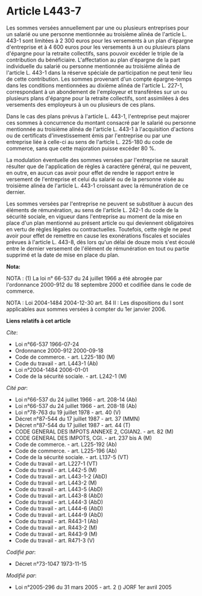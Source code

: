 # Article L443-7

Les sommes versées annuellement par une ou plusieurs entreprises pour un salarié ou une personne mentionnée au troisième
alinéa de l'article L. 443-1 sont limitées à 2 300 euros pour les versements à un plan d'épargne d'entreprise et à 4 600
euros pour les versements à un ou plusieurs plans d'épargne pour la retraite collectifs, sans pouvoir excéder le triple de la
contribution du bénéficiaire. L'affectation au plan d'épargne de la part individuelle du salarié ou personne mentionnée au
troisième alinéa de l'article L. 443-1 dans la réserve spéciale de participation ne peut tenir lieu de cette contribution.
Les sommes provenant d'un compte épargne-temps dans les conditions mentionnées au dixième alinéa de l'article L. 227-1,
correspondant à un abondement de l'employeur et transférées sur un ou plusieurs plans d'épargne pour la retraite collectifs,
sont assimilées à des versements des employeurs à un ou plusieurs de ces plans.

Dans le cas des plans prévus à l'article L. 443-1, l'entreprise peut majorer ces sommes à concurrence du montant consacré par
le salarié ou personne mentionnée au troisième alinéa de l'article L. 443-1 à l'acquisition d'actions ou de certificats
d'investissement émis par l'entreprise ou par une entreprise liée à celle-ci au sens de l'article L. 225-180 du code de
commerce, sans que cette majoration puisse excéder 80 %.

La modulation éventuelle des sommes versées par l'entreprise ne saurait résulter que de l'application de règles à caractère
général, qui ne peuvent, en outre, en aucun cas avoir pour effet de rendre le rapport entre le versement de l'entreprise et
celui du salarié ou de la personne visée au troisième alinéa de l'article L. 443-1 croissant avec la rémunération de ce
dernier.

Les sommes versées par l'entreprise ne peuvent se substituer à aucun des éléments de rémunération, au sens de l'article L.
242-1 du code de la sécurité sociale, en vigueur dans l'entreprise au moment de la mise en place d'un plan mentionné au
présent article ou qui deviennent obligatoires en vertu de règles légales ou contractuelles. Toutefois, cette règle ne peut
avoir pour effet de remettre en cause les exonérations fiscales et sociales prévues à l'article L. 443-8, dès lors qu'un
délai de douze mois s'est écoulé entre le dernier versement de l'élément de rémunération en tout ou partie supprimé et la
date de mise en place du plan.

**Nota:**

NOTA : (1) La loi n° 66-537 du 24 juillet 1966 a été abrogée par l'ordonnance 2000-912 du 18 septembre 2000 et codifiée dans
le code de commerce.

NOTA : Loi 2004-1484 2004-12-30 art. 84 II : Les dispositions du I sont applicables aux sommes versées à compter du 1er
janvier 2006.

**Liens relatifs à cet article**

_Cite_:

  - Loi n°66-537 1966-07-24
  - Ordonnance 2000-912 2000-09-18
  - Code de commerce. - art. L225-180 (M)
  - Code du travail - art. L443-1 (Ab)
  - Loi n°2004-1484 2006-01-01
  - Code de la sécurité sociale. - art. L242-1 (M)

_Cité par_:

  - Loi n°66-537 du 24 juillet 1966 - art. 208-14 (Ab)
  - Loi n°66-537 du 24 juillet 1966 - art. 208-18 (Ab)
  - Loi n°78-763 du 19 juillet 1978 - art. 40 (V)
  - Décret n°87-544 du 17 juillet 1987 - art. 37 (MMN)
  - Décret n°87-544 du 17 juillet 1987 - art. 44 (T)
  - CODE GENERAL DES IMPOTS ANNEXE 2, CGIAN2. - art. 82 (M)
  - CODE GENERAL DES IMPOTS, CGI. - art. 237 bis A (M)
  - Code de commerce. - art. L225-192 (Ab)
  - Code de commerce. - art. L225-196 (Ab)
  - Code de la sécurité sociale. - art. L137-5 (VT)
  - Code du travail - art. L227-1 (VT)
  - Code du travail - art. L442-5 (M)
  - Code du travail - art. L443-1-2 (AbD)
  - Code du travail - art. L443-2 (M)
  - Code du travail - art. L443-5 (AbD)
  - Code du travail - art. L443-8 (AbD)
  - Code du travail - art. L444-3 (AbD)
  - Code du travail - art. L444-6 (AbD)
  - Code du travail - art. L444-9 (AbD)
  - Code du travail - art. R443-1 (Ab)
  - Code du travail - art. R443-2 (M)
  - Code du travail - art. R443-9 (M)
  - Code du travail - art. R471-3 (V)

_Codifié par_:

  - Décret n°73-1047 1973-11-15

_Modifié par_:

  - Loi n°2005-296 du 31 mars 2005 - art. 2 () JORF 1er avril 2005
